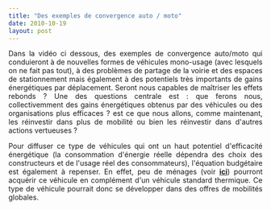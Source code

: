 ```yaml
---
title: "Des exemples de convergence auto / moto"
date: 2010-10-19
layout: post
---
```


<p style="text-align: justify">Dans la vidéo ci dessous, des exemples de convergence auto/moto qui conduieront à de nouvelles formes de véhicules mono-usage (avec lesquels on ne fait pas tout), à des problèmes de partage de la voirie et des espaces de stationnement mais également à des potentiels très importants de gains énergétiques par déplacement. Seront nous capables de maîtriser les effets rebonds ? Une des questions centrale est : que ferons nous, collectivemment des gains énergétiques obtenus par des véhicules ou des organisations plus efficaces ? est ce que nous allons, comme maintenant, les réinvestir dans plus de mobilité ou bien les réinvestir dans d'autres actions vertueuses ? </p>  <!--more-->   <p style="text-align: justify">Pour diffuser ce type de véhicules qui ont un haut potentiel d'efficacité énergétique (la consommation d'énergie réelle dépendra des choix des constructeurs et de l'usage réel des consommateurs), l'équation budgétaire est également à repenser. En effet, peu de ménages (voir <strong><a href="/2010/10/ifop-lachat-des-voitures-budget-moyen-9365-euros.html" target="_blank">ici</a></strong>) pourront acquérir ce véhicule en complément d'un véhicule standard thermique. Ce type de véhicule pourrait donc se développer dans des offres de mobilités globales.</p> <p style="text-align: justify">        </p>